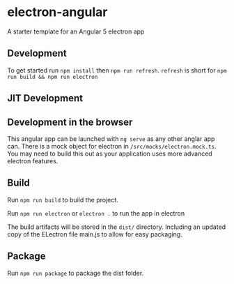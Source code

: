 # electron-angular

A starter template for an Angular 5 electron app

## Development

To get started run `npm install` then `npm run refresh`. `refresh` is short for `npm run build && npm run electron`

## JIT Development

## Development in the browser

This angular app can be launched with `ng serve` as any other anglar app can. There is a mock object for electron in `/src/mocks/electron.mock.ts`. You may need to build this out as your application uses more advanced electron features.

## Build

Run `npm run build` to build the project.

Run `npm run electron` or `electron .` to run the app in electron

The build artifacts will be stored in the `dist/` directory. Including an updated copy of the ELectron file main.js to allow for easy packaging.

## Package

Run `npm run package` to package the dist folder.